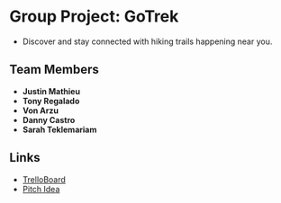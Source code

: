 # Group Project: GoTrek

- Discover and stay connected with hiking trails happening near you.

## Team Members

- **Justin Mathieu**
- **Tony Regalado**
- **Von Arzu**
- **Danny Castro**
- **Sarah Teklemariam**

## Links

- [TrelloBoard](https://trello.com/b/QtZeaUCq/bsquad)
- [Pitch Idea](https://docs.google.com/document/d/1VD0aLtQmg6y36lXTh2T1r6nKsV4rOtwmhU7HnypY7Fc/edit#heading=h.gjdgxs)
